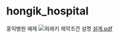 # hongik_hospital
홍익병원 예제
![외래키 제약조건 설명](https://github.com/riceCakeSsamanKo/hongik_hospital/assets/121627245/0d12f1a2-7b3c-45eb-b6b0-82dbb8abfede)
[설계.pdf](https://github.com/riceCakeSsamanKo/hongik_hospital/files/12371837/default.pdf)
